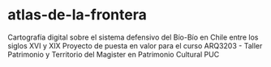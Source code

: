 # atlas-de-la-frontera

Cartografía digital sobre el sistema defensivo del Bío-Bío en Chile entre los siglos XVI y XIX
Proyecto de puesta en valor para el curso ARQ3203 - Taller Patrimonio y Territorio del Magister en Patrimonio Cultural PUC
